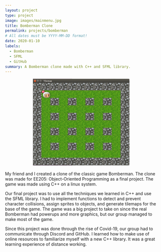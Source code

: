 ```yaml
---
layout: project
type: project
image: images/mainmenu.jpg
title: Bomberman Clone
permalink: projects/bomberman
# All dates must be YYYY-MM-DD format!
date: 2020-01-10
labels:
  - Bomberman
  - SFML
  - GitHub
summary: A Bomberman clone made with C++ and SFML library.
---
```

<p align = "center">
  <img src = "../images/bomberman.PNG">
</p>

My friend and I created a clone of the classic game Bomberman. The clone was made for EE205: Object-Oriented Programming as a final project. The game was made using C++ on a linux system.

Our final project was to use all the techniques we learned in C++ and use the SFML library. I had to implement functions to detect and prevent character collisions, assign sprites to objects, and generate tilemaps for the base of the game. The game was a big project to take on since the real Bomberman had powerups and more graphics, but our group managed to make most of the game.

Since this project was done through the rise of Covid-19, our group had to communicate through Discord and GitHub. I learned how to make use of online resources to familiarize myself with a new C++ library. It was a great learning experience of distance working.

